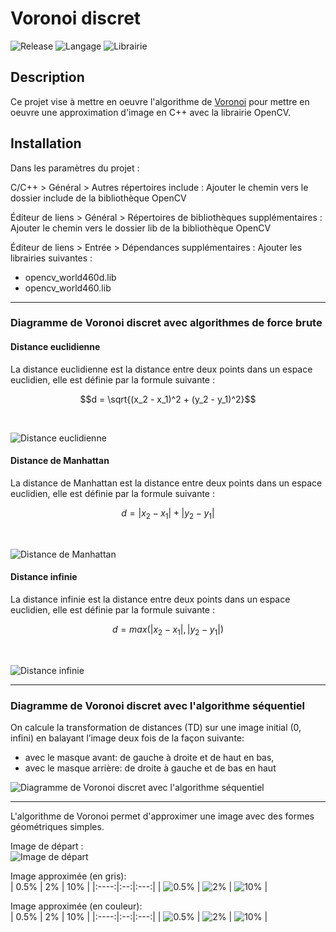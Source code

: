# Voronoi discret

![Release](https://img.shields.io/badge/Release-v1.0.0-blueviolet)
![Langage](https://img.shields.io/badge/Language-CPP-blue)
![Librairie](https://img.shields.io/badge/Librairie-OpenCV-green)

## Description

Ce projet vise à mettre en oeuvre l'algorithme de [Voronoi](https://fr.wikipedia.org/wiki/Diagramme_de_Voronoi) pour mettre en oeuvre une approximation d'image en C++ avec la librairie OpenCV.

## Installation

Dans les paramètres du projet :

C/C++ > Général > Autres répertoires include : Ajouter le chemin vers le dossier include de la bibliothèque OpenCV

Éditeur de liens > Général > Répertoires de bibliothèques supplémentaires : Ajouter le chemin vers le dossier lib de la bibliothèque OpenCV

Éditeur de liens > Entrée > Dépendances supplémentaires : Ajouter les librairies suivantes :

- opencv_world460d.lib
- opencv_world460.lib

---

### Diagramme de Voronoi discret avec algorithmes de force brute

#### Distance euclidienne

La distance euclidienne est la distance entre deux points dans un espace euclidien, elle est définie par la formule suivante :

```math
d = \sqrt{(x_2 - x_1)^2 + (y_2 - y_1)^2}
```

<br />

![Distance euclidienne](Voronoi/output/Voronoi%20Discret%20Euclidienne.jpg)

#### Distance de Manhattan

La distance de Manhattan est la distance entre deux points dans un espace euclidien, elle est définie par la formule suivante :

```math
d = |x_2 - x_1| + |y_2 - y_1|
```

<br />

![Distance de Manhattan](Voronoi/output/Voronoi%20Discret%20distance.jpg)

#### Distance infinie

La distance infinie est la distance entre deux points dans un espace euclidien, elle est définie par la formule suivante :

```math
d = max(|x_2 - x_1|, |y_2 - y_1|)
```

<br />

![Distance infinie](Voronoi/output/Voronoi%20Discret%20distanceInf.jpg)

---

### Diagramme de Voronoi discret avec l'algorithme séquentiel

On calcule la transformation de distances (TD) sur une image initial (0, infini) en balayant l’image deux fois de la façon suivante:

- avec le masque avant: de gauche à droite et de haut en bas,
- avec le masque arrière: de droite à gauche et de bas en haut

![Diagramme de Voronoi discret avec l'algorithme séquentiel](Voronoi/output/Voronoi%20Discret%20Sequentiel.jpg)

---

L'algorithme de Voronoi permet d'approximer une image avec des formes géométriques simples.

Image de départ : <br />
![Image de départ](Voronoi/img.jpg)

Image approximée (en gris): <br />
| 0.5% | 2% | 10% |
|:----:|:--:|:---:|
| ![0.5%](Voronoi/output/0.5_Approximation%20Gris.jpg) | ![2%](Voronoi/output/2_Approximation%20Gris.jpg) | ![10%](Voronoi/output/10_Approximation%20Gris.jpg) |

Image approximée (en couleur): <br />
| 0.5% | 2% | 10% |
|:----:|:--:|:---:|
| ![0.5%](Voronoi/output/0.5_Approximation%20RBG.jpg) | ![2%](Voronoi/output/2_Approximation%20RBG.jpg) | ![10%](Voronoi/output/10_Approximation%20RBG.jpg) |
